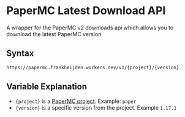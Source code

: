 # PaperMC Latest Download API
A wrapper for the PaperMC v2 downloads api which allows you to download the latest PaperMC version.

## Syntax
```html
https://papermc.frankheijden.workers.dev/v1/{project}/{version}
```

## Variable Explanation
- `{project}` is a [PaperMC project](https://papermc.io/api/v2/projects). Example: `paper`
- `{version}` is a specific version from the project. Example `1.17.1`
